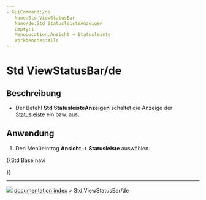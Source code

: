 ```yaml
---
- GuiCommand:/de
   Name:Std ViewStatusBar
   Name/de:Std StatusleisteAnzeigen
   Empty:1
   MenuLocation:Ansicht → Statusleiste
   Workbenches:Alle
---
```


# Std ViewStatusBar/de



## Beschreibung

-   Der Befehl **Std StatusleisteAnzeigen** schaltet die Anzeige der [Statusleiste](Status_bar/de.md) ein bzw. aus.



## Anwendung

1.  Den Menüeintrag **Ansicht → Statusleiste** auswählen.





{{Std Base navi

}}



---
![](images/Button_right.svg) [documentation index](../README.md) > Std ViewStatusBar/de

